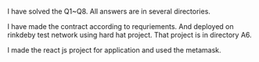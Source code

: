 I have solved the Q1~Q8.
All answers are in several directories.

I have made the contract according to requriements.
And deployed on rinkdeby test network using hard hat project.
That project is in directory A6.

I made the react js project for application and used the metamask.
